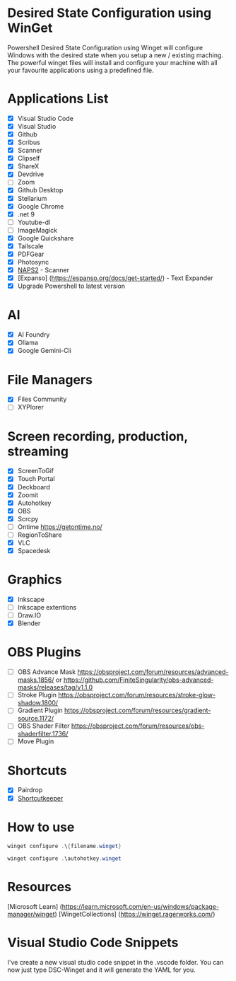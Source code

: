 # Desired State Configuration using WinGet

Powershell Desired State Configuration using Winget will configure Windows with the desired state when you setup a new / existing maching. The powerful winget files will install and configure your machine with all your favourite applications using a predefined file.

# Applications List

- [x] Visual Studio Code
- [x] Visual Studio
- [x] Github
- [x] Scribus
- [x] Scanner
- [x] Clipself
- [x] ShareX
- [x] Devdrive
- [ ] Zoom
- [x] Github Desktop
- [x] Stellarium
- [x] Google Chrome
- [x] .net 9
- [ ] Youtube-dl
- [ ] ImageMagick
- [x] Google Quickshare
- [x] Tailscale
- [x] PDFGear
- [x] Photosync
- [x] [NAPS2](https://www.naps2.com/) - Scanner
- [x] [Expanso] (https://espanso.org/docs/get-started/) - Text Expander
- [x] Upgrade Powershell to latest version

# AI
- [x] AI Foundry
- [x] Ollama
- [x] Google Gemini-Cli

# File Managers
- [x] Files Community
- [ ] XYPlorer

# Screen recording, production, streaming

- [x] ScreenToGif
- [x] Touch Portal
- [x] Deckboard
- [x] Zoomit
- [x] Autohotkey
- [x] OBS
- [x] Scrcpy
- [ ] Ontime https://getontime.no/
- [ ] RegionToShare
- [x] VLC
- [x] Spacedesk

# Graphics

- [x] Inkscape
- [ ] Inkscape extentions
- [ ] Draw.IO
- [x] Blender
# OBS Plugins

- [ ] OBS Advance Mask https://obsproject.com/forum/resources/advanced-masks.1856/ or https://github.com/FiniteSingularity/obs-advanced-masks/releases/tag/v1.1.0
- [ ] Stroke Plugin https://obsproject.com/forum/resources/stroke-glow-shadow.1800/
- [ ] Gradient Plugin https://obsproject.com/forum/resources/gradient-source.1172/
- [ ] OBS Shader Filter https://obsproject.com/forum/resources/obs-shaderfilter.1736/
- [ ] Move Plugin

# Shortcuts

- [x] Pairdrop
- [x] [Shortcutkeeper](https://shortcutkeeper.com/windows.html)

# How to use

```powershell
winget configure .\{filename.winget}

winget configure .\autohotkey.winget
```

# Resources

[Microsoft Learn] (https://learn.microsoft.com/en-us/windows/package-manager/winget)
[WingetCollections] (https://winget.ragerworks.com/)

# Visual Studio Code Snippets
I've create a new visual studio code snippet in the .vscode folder. You can now just type DSC-Winget and it will generate the YAML for you.